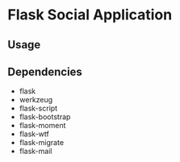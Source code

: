 
# Flask Social Application

## Usage


## Dependencies
- flask
- werkzeug
- flask-script
- flask-bootstrap
- flask-moment
- flask-wtf
- flask-migrate
- flask-mail
